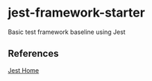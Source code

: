 # jest-framework-starter
Basic test framework baseline using Jest












## References
[Jest Home](https://jestjs.io/en/)
